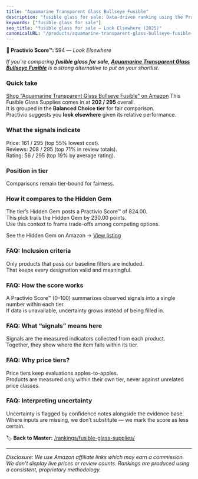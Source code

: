 ```yaml
---
title: "Aquamarine Transparent Glass Bullseye Fusible"
description: "fusible glass for sale: Data-driven ranking using the Practivio Score™. Positioned by quality, value, demand, findability, momentum."
keywords: ["fusible glass for sale"]
seo_title: "fusible glass for sale — Look Elsewhere (2025)"
canonicalURL: "/products/aquamarine-transparent-glass-bullseye-fusible-B0CCQ6XT9H/"
---
```


**🚫 Practivio Score™:** 594 — _Look Elsewhere_


*If you're comparing **fusible glass for sale**, **[Aquamarine Transparent Glass Bullseye Fusible](https://www.amazon.com/dp/B0CCQ6XT9H?tag=practivio-20)** is a strong alternative to put on your shortlist.*
### Quick take
[Shop “Aquamarine Transparent Glass Bullseye Fusible” on Amazon](https://www.amazon.com/dp/B0CCQ6XT9H?tag=practivio-20)
This Fusible Glass Supplies comes in at **202 / 295** overall.  
It is grouped in the **Balanced Choice tier** for fair comparison.  
Practivio suggests you **look elsewhere** given its relative performance.

### What the signals indicate
Price: 161 / 295 (top 55% lowest cost).  
Reviews: 208 / 295 (top 71% in review totals).  
Rating: 56 / 295 (top 19% by average rating).  

### Position in tier
Comparisons remain tier-bound for fairness.

### How it compares to the Hidden Gem
The tier’s Hidden Gem posts a Practivio Score™ of 824.00.  
This pick trails the Hidden Gem by 230.00 points.  
Use this context to frame trade-offs among competing options.  

See the Hidden Gem on Amazon → [View listing](https://www.amazon.com/dp/B07V5NMTCP?tag=practivio-20)

### FAQ: Inclusion criteria
Only products that pass our baseline filters are included.  
That keeps every designation valid and meaningful.

### FAQ: How the score works
A Practivio Score™ (0–100) summarizes observed signals into a single number within each tier.  
If data is unavailable, uncertainty grows instead of being filled in.

### FAQ: What “signals” means here
Signals are the measured indicators collected from each product.  
Together, they show where the item falls within its tier.

### FAQ: Why price tiers?
Price tiers keep evaluations apples-to-apples.  
Products are measured only within their own tier, never against unrelated price classes.

### FAQ: Interpreting uncertainty
Uncertainty is flagged by confidence notes alongside the evidence base.  
Where inputs are missing, we don’t substitute — we mark the score as less certain.


🏷️ **Back to Master:** [/rankings/fusible-glass-supplies/](/rankings/fusible-glass-supplies/)

---
_Disclosure: We use Amazon affiliate links which may earn a commission. We don’t display live prices or review counts. Rankings are produced using a consistent, proprietary methodology._
